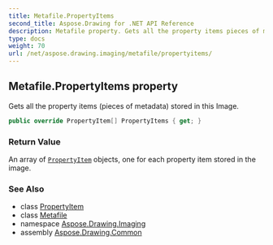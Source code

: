 ```yaml
---
title: Metafile.PropertyItems
second_title: Aspose.Drawing for .NET API Reference
description: Metafile property. Gets all the property items pieces of metadata stored in this Image
type: docs
weight: 70
url: /net/aspose.drawing.imaging/metafile/propertyitems/
---
```

## Metafile.PropertyItems property

Gets all the property items (pieces of metadata) stored in this Image.

```csharp
public override PropertyItem[] PropertyItems { get; }
```

### Return Value

An array of [`PropertyItem`](../../propertyitem/) objects, one for each property item stored in the image.

### See Also

* class [PropertyItem](../../propertyitem/)
* class [Metafile](../)
* namespace [Aspose.Drawing.Imaging](../../metafile/)
* assembly [Aspose.Drawing.Common](../../../)


